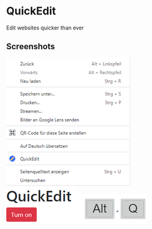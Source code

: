 # QuickEdit
Edit websites quicker than ever

## Screenshots

![Screenshot 1](screenshots/screenshot1.png?raw=true)![Screenshot 2](screenshots/screenshot2.png?raw=true)![Screenshot 3](screenshots/screenshot3.png?raw=true)
